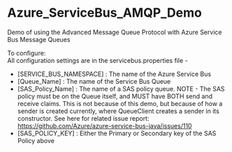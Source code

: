 # Azure_ServiceBus_AMQP_Demo
Demo of using the Advanced Message Queue Protocol with Azure Service Bus Message Queues

To configure:  
All configuration settings are in the servicebus.properties file -  
- [SERVICE_BUS_NAMESPACE] : The name of the Azure Service Bus
- [Queue_Name] : The name of the Service Bus Queue
- [SAS_Policy_Name] : The name of a SAS policy queue. NOTE - The SAS policy must be on the Queue itself, and MUST have BOTH send and receive claims. This is not because of this demo, but because of how a sender is created currently, where QueueClient creates a sender in its constructor. See here for related issue report: https://github.com/Azure/azure-service-bus-java/issues/110
- [SAS_POLICY_KEY] : Either the Primary or Secondary key of the SAS Policy above